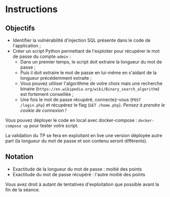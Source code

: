 #  Instructions

## Objectifs

- Identifier la vulnérabilité d'injection SQL présente dans le code de l'application ;
- Créer un script Python permettant de l'exploiter pour récupérer le mot de passe du compte `admin` :
  - Dans un premier temps, le script doit extraire la longueur du mot de passe ;
  - Puis il doit extraire le mot de passe en lui-même en s'aidant de la longueur précédemment extraite ;
  - Vous pouvez utiliser l'algorithme de votre choix mais une recherche binaire (`https://en.wikipedia.org/wiki/Binary_search_algorithm`) est fortement conseillée ;
  - Une fois le mot de passe récupéré, connectez-vous (`POST /login.php`) et récupérez le flag (`GET /home.php`). *Pensez à prendre le cookie de connexion !*

Vous pouvez déployer le code en local avec docker-compose : `docker-compose up` pour tester votre script.

La validation du TP se fera en exploitant en live une version déployée autre part (la longueur du mot de passe et son contenu seront différents).

## Notation 

- Exactitude de la longueur du mot de passe : moitié des points
- Exactitude du mot de passe récupéré : l'autre moitié des points

Vous avez droit à autant de tentatives d'exploitation que possible avant la fin de la séance.

